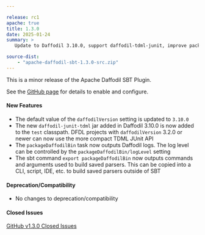 ```yaml
---

release: rc1
apache: true
title: 1.3.0
date: 2025-01-24
summary: >
   Update to Daffodil 3.10.0, support daffodil-tdml-junit, improve packageDaffodilBin logging/debugging

source-dist:
    - "apache-daffodil-sbt-1.3.0-src.zip"
---
```


This is a minor release of the Apache Daffodil SBT Plugin.

See the [GitHub page](https://github.com/apache/daffodil-sbt) for details to enable and configure.

#### New Features

* The default value of the `daffodilVersion` setting is updated to `3.10.0`
* The new `daffodil-junit-tdml` jar added in Daffodil 3.10.0 is now added to the `test` classpath. DFDL projects with `daffodilVersion` 3.2.0 or newer can now use the more compact TDML JUnit API
* The `packageDaffodilBin` task now outputs Daffodil logs. The log level can be controlled by the `packageDaffodilBin/logLevel` setting
* The sbt command `export packageDaffodilBin` now outputs commands and arguments used to build saved parsers. This can be copied into a CLI, script, IDE, etc. to build saved parsers outside of SBT

#### Deprecation/Compatibility

* No changes to deprecation/compatibility

#### Closed Issues

[GitHub v1.3.0 Closed Issues](https://github.com/apache/daffodil-sbt/milestone/4?closed=1)
